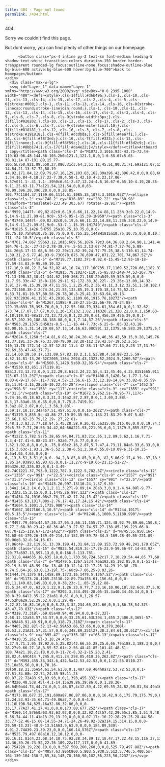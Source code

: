 ```yaml
---
title: 404 - Page not found
permalink: /404.html
---
```

<link href="https://unpkg.com/tailwindcss@^2/dist/tailwind.min.css" rel="stylesheet">
<div class="h-screen w-screen bg-gray-100 flex items-center">
	<div class="container flex flex-col md:flex-row items-center justify-center px-5 text-gray-700">
   		<div class="max-w-md">
      		<div class="text-5xl font-dark font-bold">404</div>
            <p
              class="text-2xl md:text-3xl font-light leading-normal"
            >Sorry we couldn't find this page. </p>
          <p class="mb-8">But dont worry, you can find plenty of other things on our homepage.</p>
          
          <button class="px-4 inline py-2 text-sm font-medium leading-5 shadow text-white transition-colors duration-150 border border-transparent rounded-lg focus:outline-none focus:shadow-outline-blue bg-blue-600 active:bg-blue-600 hover:bg-blue-700">back to homepage</button>
    </div>
      <div class="max-w-lg">
      <svg id="Layer_1" data-name="Layer 1" xmlns="http://www.w3.org/2000/svg" viewBox="0 0 2395 1800" width="400"><defs><style>.cls-1{fill:#d6b49a;}.cls-1,.cls-10,.cls-11,.cls-13,.cls-14,.cls-15,.cls-17,.cls-2,.cls-4,.cls-5,.cls-6{stroke:#000;}.cls-1,.cls-11,.cls-13,.cls-14,.cls-16,.cls-8{stroke-linecap:round;stroke-linejoin:round;}.cls-1,.cls-10,.cls-11,.cls-12,.cls-13,.cls-14,.cls-15,.cls-16,.cls-17,.cls-2,.cls-3,.cls-4,.cls-5,.cls-6,.cls-7,.cls-8,.cls-9{stroke-width:3px;}.cls-2{fill:#020202;}.cls-10,.cls-12,.cls-15,.cls-17,.cls-2,.cls-3,.cls-4,.cls-5,.cls-6,.cls-7,.cls-9{stroke-miterlimit:10;}.cls-3{fill:#818181;}.cls-12,.cls-16,.cls-3,.cls-7,.cls-8,.cls-9{stroke:#191818;}.cls-4{fill:#dcdbda;}.cls-5{fill:#4ea7f1;}.cls-14,.cls-6{fill:#f8f3ed;}.cls-16,.cls-7{fill:#333;}.cls-13,.cls-8{fill:none;}.cls-9{fill:#f8f59c;}.cls-10,.cls-11{fill:#f3d2c9;}.cls-15{fill:#8bb174;}.cls-17{fill:#da4e22;}</style></defs><title>Artboard 1 copy</title><path class="cls-1" d="M1073.3,1016.93c-43.75-72.44-119.63-96.48-144.56-103.2h0a121.1,121.1,0,0,1-6-58.67c5.65-38.81,14.87-101.89,15.77-106.5L750,821.89,558.27,886.31c3.64,3,51.12,45.51,80.31,71.69a121.07,121.07,0,0,1,33,48.89h0c-14.84,21.13-57.72,88.19-44.92,171.84,12.09,79,67.16,129,103.83,162.39a396.42,396.42,0,0,0,88,60.44,121.54,121.54,0,0,0,98.43,19.6c5.76-1.34,16.84-4.18,27.22-7.38,4.58-1.42,10.4-3.23,17.06-5.57v0l1.1-.41,1.1-.39h0c6.61-2.47,12.24-4.8,16.67-6.65,10-4.19,20.35-9.11,25.63-11.77a121.54,121.54,0,0,0,63-78.09,396.28,396.28,0,0,0,28.85-102.77C1104.37,1159.06,1114.61,1085.35,1073.3,1016.93Z"/><ellipse class="cls-2" cx="748.2" cy="816.89" rx="202.22" ry="30.98" transform="translate(-233.49 303.67) rotate(-19.91)"/><path class="cls-3" d="M959,1447l-.09,82.82c0,6.19,6.66,11.22,14.88,11.23h.3c8.22,0,14.9-5,14.9-11.2l.09-81.9c0-.53-6.95-1-15.39-1H959"/><path class="cls-3" d="M1749,1447l-.09,82.82c0,6.19,6.66,11.22,14.88,11.23h.3c8.22,0,14.9-5,14.9-11.2l.09-81.9c0-.53-7-1-15.39-1H1749"/><path class="cls-4" d="M1825.5,1426.5H755.25a10.75,10.75,0,0,0-10.75,10.75h0A10.75,10.75,0,0,0,755.25,1448H1815a10.75,10.75,0,0,0,10.74-11l-.24-10.5"/><path class="cls-5" d="M701.74,867.5S663.12,1015,669.56,1076.79c3.84,36.88,2.64,98,1,141.4a52.4,52.4,0,0,1-104.76-1.3c-.27-22-2.78-38.74-.5-51.2,13.67-74.81-7.27-76,5.08-144.26q3.17-11.08,6.56-22.29c11.82-39,24.77-75.25,38.5-110.61,14.74-1.39,31.2-5.77,48.93-9.73C678,875.76,690.47,871.22,701.74,867.5Z"/><path class="cls-5" d="M719.77,1182.37c-8.92,0-15.45-12.93-18-18-17.59-34.83,9-95.59,19.32-117.16,9.86,22.2,34.32,82.46,16.74,117.16C735.17,1169.52,728.66,1182.37,719.77,1182.37Z"/><path class="cls-6" d="M1915.78,1027c-110.75-95.83-248-74.53-267.79-71.13-190.52,30.41-344.62,100-368.21,188.29a549.59,549.59,0,0,0-11.7,55.33c-47.15-8-126.29-11.92-172.38,38.22l-.23.26c-13.09,14.32-3.91,37.46,15.39,39.47,11.56,1.2,25.45,2.36,41.11,3.12,32.51,1.58,102.09,52,145.66,85.51A156.16,156.16,0,0,0,1404.34,1419l.66,0c12.09,8.11,44,27.11,88.17,26.43a153,153,0,0,0,66.95-16.73l160.38-2.2c74.24,21.55,133.85,19.3,170.18,14.75,52.21-6.53,71.81-19.57,80.58-26.78,30.3-25,41.33-63.94,49.13-102.93C2036.41,1231.43,2010.61,1109.06,1915.78,1027Z"/><path class="cls-6" d="M1267,1198c-9.38-27.55-23.66-79.78-24.88-129.15a393.76,393.76,0,0,1,12.55-108.79,334.61,334.61,0,0,1-32.62-173.74,17.07,17.07,0,0,1,26-13l132.1,82.11a320.21,320.21,0,0,1,150.63-4.18l119.81-98a13.73,13.73,0,0,1,22.29,8.61,456.39,456.39,0,0,1-16.57,202.39,188.88,188.88,0,0,1,7.14,87.26"/><path class="cls-5" d="M583.29,1375.5H583s-8.5-.11-16.44-7.73c-6.25-6-.85-32.43,18-63.08,16.1,31.14,20.08,57.13,14.16,63.08C591.12,1375.46,583.29,1375.5,583.29,1375.5Z"/><path class="cls-7" d="M2024.5,1260.5c14.81,6.82,38.24,20.41,54,46,36.42,59.15,9.28,145.76-41.37,191.33-36.76,33.08-79.09,38.28-112.39,42.57-19.52,2.51-110,13.78-172.14-42.57-12.57-11.4-42-38.11-37.66-71.13,2.25-17,13.79-39.69,33.47-46,37.71-12.14,60.28,50.17,131.09,57.83,10.2,1.1,53.88,4.58,88-23,5.59-4.52,14.81-13,26-32C2005,1364,2024.43,1323.52,2024.5,1260.5Z"/><path class="cls-8" d="M1560.5,1428.5s69-32,85-94"/><path class="cls-7" d="M1530.83,851.27l119.81-98a13.73,13.73,0,0,1,22.29,8.61c3.24,22.58,4.13,45.46,4.35,81S1665,911,1656.5,964.5a284.8,284.8,0,0,0-125.67-113.23Z"/><path class="cls-8" d="M1408.5,1420.5c-1.77-1.54-8.83-8-9-17.67-.11-7.92,4.52-13.56,6-15.33,12.18-14.84,33.82-8.35,59-15,11.91-3.15,28.36-10.22,46-28"/><ellipse class="cls-7" cx="1452.5" cy="998.5" rx="153" ry="117"/><circle class="cls-9" cx="1355" cy="991" r="31.5"/><path class="cls-10" d="M1672.5,762.5s-70,95-77,117c-5.24,16.45,18.62,8.3,31,3.14a2.87,2.87,0,0,1,3.69,3.88l-8.3,17.53a6.35,6.35,0,0,0,7.75,8.74l9.91-3.3a2.87,2.87,0,0,1,3.56,3.83l-3.59,17.18,17,34a457.51,457.51,0,0,0,16-202Z"/><path class="cls-7" d="M1379.5,855.5c-43.86-27.19-89.35-56.1-133.21-83.29-9.07-5.62-23.66,1.62-23.79,12.29-.27,22.81-4,48.1,3,83,3.77,18.84,5.45,28.58,9.26,41.5a315.06,315.06,0,0,0,19.74,50.5,199,199,0,0,1,18-29c5.75-7.71,26.56-34.42,64-56A221.93,221.93,0,0,1,1379.5,855.5Z"/><path class="cls-11" d="M1222.5,782.5s75.38,65.94,84.71,83.21c.55,1,2.89,5.62,1.16,7.71-3.3,4-17.41-6.08-23.87-.92a6.77,6.77,0,0,0-1.62,1.92,8,8,0,0,0,.75,8.68c2.16,2.87,5,7.47,4.73,11.84a6.33,6.33,0,0,1-1.15,3.63c-1.93,2.36-5.52,2.38-6.51,2.38-6.55,0-10.09-6.31-10.25-6.6a4.65,4.65,0,0,0-6,.13,3.51,3.51,0,0,0-.94,2,8.85,8.85,0,0,0,.82,5.06c2.17,4.39-.37,18.55-1.85,24.93a93.65,93.65,0,0,1-11,27c-9-19.66-21.15-51-27-89a326.82,326.82,0,0,1-3.49-62.74C1221.37,793.9,1222,787.3,1222.5,782.5Z"/><circle class="cls-12" cx="1355" cy="991" r="22.5"/><circle class="cls-9" cx="1557" cy="991" r="31.5"/><circle class="cls-12" cx="1557" cy="991" r="22.5"/><path class="cls-10" d="M1445.26,997.13l10.24,1.37,9.39-1.34a2.14,2.14,0,0,1,2.11,3.27l-9.09,14.28a3,3,0,0,1-4.94.08l-9.77-14.33A2.15,2.15,0,0,1,1445.26,997.13Z"/><path class="cls-13" d="M1454.74,1016.08s2.76,17.42-17.24,15.42"/><path class="cls-13" d="M1455.63,1017.08s-2.76,17.42,17.24,15.42"/><path class="cls-14" d="M1664.5,1001.5,1735,980"/><path class="cls-14" d="M1667,1017l66.5,10.5"/><path class="cls-14" d="M1244,1017l-60.5,13.5"/><path class="cls-14" d="M1246.5,1000.5,1180,990"/><path class="cls-15" d="M497.79,404c44.57,20.37,95.3,66.11,155.71,124.48,92.79,89.66,150.8,234.43,169,289-5.77,2.68-30.23-42.68-36-40-19.27-52.74-57.27-138.85-139-223-66.8-68.78-125-119.67-172-142Z"/><path class="cls-15" d="M745.55,850.16c-74.68-63-179.26-139.49-214.14-152.89-89.78-34.5-169.48-49.55-221.09-50.06q8.32-8.54,16.67-17.06c49-.22,119.61,13.39,199,41,31.84,11.09,153.72,90.48,241,170.65Z"/><path class="cls-15" d="M823.54,819.3c-17.76-23.9-59.56-97.14-83.92-120.77a597.13,597.13,0,0,0-166.5-113.78l-22.31,8.44A635.18,635.18,0,0,1,733.58,724.52c17.7,18.29,54.44,85.77,68.42,104Z"/><path class="cls-7" d="M1479.5,1367.5l34,76a192.85,192.85,0,0,1-51-1s-29.19-3.39-48.59-18c-13.48-10.12-14.12-17.25-14.29-19.38-.78-9.74,5.64-16.63,8.13-19l.75-.68c9-7.86,25-8.93,26-9C1444.74,1375.81,1458.89,1373.16,1479.5,1367.5Z"/><path class="cls-16" d="M1173.28,1285.23l30.22-89.73a156.61,156.61,0,0,0-60,11,149.83,149.83,0,0,0-38,23c-1,.85-15,12.88-15.5,24.47,0,.63,0,1.22,0,1.26.23,9.77,7.33,16,10.06,18l.82.6c8.37,5.92,18.58,5.26,33.63,5.63,8.49.21,12.73.32,18,1A113.17,113.17,0,0,1,1173.28,1285.23Z"/><path class="cls-17" d="M292.3,344.49l-28.05-15.3a40.34,40.34,0,0,1-20.8-39.64l2.35-22.21a61.8,61.8,0,0,1,26.57-44.52h0a29.52,29.52,0,0,1,29.48-2.22,82.16,82.16,0,0,0,8.28,3.32,234.66,234.66,0,0,1,86.78,54.37l-43.47,78.83Z"/><path class="cls-17" d="M318.73,318l-.69.05a40.94,40.94,0,0,0-37,32l-2.68,12.12a53.57,53.57,0,0,0,33.25,61.63L394.1,455.2,406.8,365l-57-38.69A48.91,48.91,0,0,0,318.73,318Z"/><path class="cls-17" d="M465,262.82l-32.13-42.59A53.66,53.66,0,0,0,379,200l-10.53,2.21A31.57,31.57,0,0,0,348.89,251l27,38.3,84.61,30.61Z"/><circle class="cls-9" cx="395.47" cy="335.18" r="65.13"/><path class="cls-17" d="M410.35,262.8l-3.18,24.43c-1.27,9.71,1.05,18.92,6.5,25.82l43.66,55.28,25.6,66.79a188.3,188.3,0,0,0,13.53-28.27s9.66-27.18,8.55-57.61c-2-56.48-41.85-101.41-48.51-108.74a21.18,21.18,0,0,0-11-7c-8.32-2-15.23,2.41-18.82,4.69C414.7,245.8,411.24,258.85,410.35,262.8Z"/><path class="cls-17" d="M393,455.33,343.6,432.5a42.53,42.53,0,0,1-21-55.8l10.27-23.18a56,56,0,0,1,70.16-30l59.18,21.35A54.61,54.61,0,0,1,497.69,404h0a72.53,72.53,0,0,1-17.51,34.08c-22.74,24.35-55.11,23-60.87,22.72A83.93,83.93,0,0,1,393,455.33Z"/><path class="cls-17" d="M220.48,538.45l-4.1-14.15a39.86,39.86,0,0,1,20.26-46.64h0a44.74,44.74,0,0,1,46.87,4c12.59,4.22,69.55,24.82,98.81,84.49a161.75,161.75,0,0,1,16.25,66.83A8.26,8.26,0,0,1,386,640.17Z"/><path class="cls-17" d="M173.88,677.25,191,690a87.06,87.06,0,0,0,16.42,9.6,175.79,175.79,0,0,0,21.43,7.83c15.81,4.64,54.81,16.06,98.18.1,33.26-12.24,53.93-35,64.71-49.86a7,7,0,0,0-4.9-11.16L198.54,625.16a32.86,32.86,0,0,0-33,17.77A27.41,27.41,0,0,0,173.88,677.25Z"/><path class="cls-17" d="M160.14,576h0a63.93,63.93,0,0,0,32.92,42l57.42,29.55c3.85,1.51,9.48,3.61,16.37,5.82a265.52,265.52,0,0,0,45,10.4c27.27,3.24,57.36-5.36,74.44-11.41a13.29,13.29,0,0,0,8.07-17c-10.22-28.29-25.28-44.58-33.77-52.46-15.68-14.55-34.71-24.26-49.92-32a314.15,314.15,0,0,0-29.59-13.23l-48.9-13.51A63.9,63.9,0,0,0,184.09,530l-4.91,2.74A39.23,39.23,0,0,0,160.14,576Z"/><path class="cls-17" d="M525.79,497.88a10.12,10.12,0,0,0-10.16,11.81c4,23.68,14.18,75.92,28.34,89.12,18.47,17.22,48.15,116.37,130.7,95.46,56.68-14.36,39.26-73.52,22.76-109.22a117,117,0,0,0-41.89-48.75A228.19,228.19,0,0,0,597,509,260,260,0,0,0,525.79,497.88Z"/><path class="cls-15" d="M857.63,805C860.5,803.5,830.5,512.5,746.5,400.5s-104-130-104-130-2,85,34,145,78,160,90,182,56,223,56,223Z"/></svg>
    </div>
    
  </div>
</div>